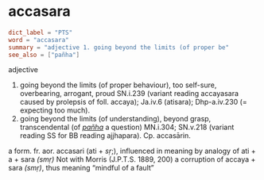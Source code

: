 # accasara

``` toml
dict_label = "PTS"
word = "accasara"
summary = "adjective 1. going beyond the limits (of proper be"
see_also = ["pañha"]
```

adjective

1. going beyond the limits (of proper behaviour), too self\-sure, overbearing, arrogant, proud SN.i.239 (variant reading accayasara caused by prolepsis of foll. accaya); Ja.iv.6 (atisara); Dhp\-a.iv.230 (= expecting too much).
2. going beyond the limits (of understanding), beyond grasp, transcendental (of *[pañha](pañha.md)* a question) MN.i.304; SN.v.218 (variant reading SS for BB reading ajjhapara). Cp. accasārin.

a form. fr. aor. accasari (ati \+ *sṛ*;), influenced in meaning by analogy of ati \+ a \+ sara *(smṛ)* Not with Morris (J.P.T.S. 1889, 200) a corruption of accaya \+ sara *(smṛ)*, thus meaning “mindful of a fault”

